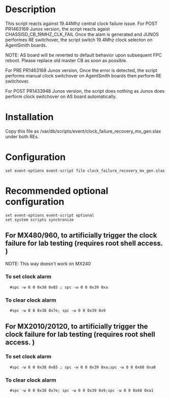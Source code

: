 
# Description
This script reacts against 19.44Mhz central clock failure issue.
For POST PR1463169 Junos version, the script reacts agaist CHASSISD_CB_19MHZ_CLK_FAIL
Once the alam is generated and JUNOS performes RE switchover, the script switch 19.4Mhz clock selecton on AgentSmith boards.

NOTE: AS board will be reverted to default behavior upon subsequent FPC reboot. Please replace old master CB as soon as possible.

 For PRE PR1463169 Junos version, Once the error is detected, the script performs manual clock switchover on AgentSmith boards then perform RE switchover.

 For POST PR1433948 Junos version, the script does nothing as Junos does perform clock switchover on AS board automatically.
 


# Installation
 Copy this file as /var/db/scripts/event/clock_failure_recovery_mx_gen.slax under both REs.

# Configuration
```
set event-options event-script file clock_failure_recovery_mx_gen.slax
```
# Recommended optional configuration
```
set event-options event-script optional
set system scripts synchronize
```
## For MX480/960, to artificially trigger the clock failure for lab testing (requires root shell access. ) 
NOTE: This way doesn't work on MX240

### To set clock alarm
```
  #spc -w 0 0 0x38 0x85 ; spc -w 0 0 0x39 0xa
```
### To clear clock alarm
```
  #spc -w 0 0 0x38 0x7e; spc -w 0 0 0x39 0x9
```
  
## For MX2010/20120, to artificially trigger the clock failure for lab testing (requires root shell access. ) 

### To set clock alarm
```
  #spc -w 0 0 0x38 0x85 ; spc -w 0 0 0x39 0xa;spc -w 0 0 0x60 0xa0
```

### To clear clock alarm
```
  #spc -w 0 0 0x38 0x7e; spc -w 0 0 0x39 0x9;spc -w 0 0 0x60 0xa1
```

